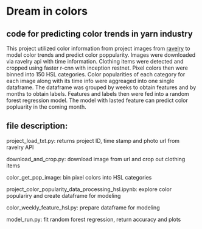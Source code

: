 # Dream in colors
## code for predicting color trends in yarn industry

This project utilized color information from project images from [ravelry](https://www.ravelry.com/) to model color trends and predict color poppularity. 
Images were downloaded via ravelry api with time information. Clothing items were detected and cropped using faster r-cnn with inception restnet.
Pixel colors then were binned into 150 HSL categories. Color popularities of each category for each image along with its time info were aggreaged into
one single dataframe. The dataframe was grouped by weeks to obtain features and by months to obtain labels. Features and labels then were fed into
a random forest regression model. The model with lasted feature can predict color popluarity in the coming month. 

## file description:
project_load_txt.py:
returns project ID, time stamp and photo url from ravelry API


download_and_crop.py: download image from url and crop out clothing items

color_get_pop_image: bin pixel colors into HSL categories

project_color_popularity_data_processing_hsl.ipynb: explore color populariry and create dataframe for modeling

color_weekly_feature_hsl.py: prepare dataframe for modeling

model_run.py: fit random forest regression, return accuracy and plots

